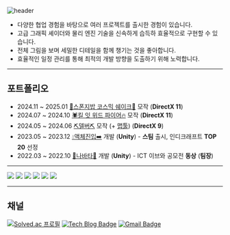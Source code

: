 ![header](https://capsule-render.vercel.app/api?type=waving&color=gradient&cuscomColorList=10&height=200&text=클라이언트%20개발자%20이현희&fontColor=ffffff&fontSize=50&animation=twinkling)  

- 다양한 협업 경험을 바탕으로 여러 프로젝트를 출시한 경험이 있습니다.
- 고급 그래픽 셰이더와 물리 엔진 기술을 신속하게 습득하 효율적으로 구현할 수 있습니다.
- 전체 그림을 보며 세밀한 디테일을 함께 챙기는 것을 좋아합니다.
- 효율적인 일정 관리를 통해 최적의 개발 방향을 도출하기 위해 노력합니다.
  
---
## 포트폴리오
- 2024.11 ~ 2025.01 [🧽스폰지밥 코스믹 쉐이크🧽](https://youtu.be/mR7H6S9LxZY) 모작 (**DirectX 11**)
- 2024.07 ~ 2024.10 [🕷️킬 잇 위드 파이어🔥](https://youtu.be/4DSws225wYA) 모작 (**DirectX 11**)
- 2024.05 ~ 2024.06 [⛏️델버⛏️](https://youtu.be/Uoh0fd54lS8) 모작 (+ [맵툴](https://youtu.be/WiXiZRGAdYc)) (**DirectX 9**)
- 2023.05 ~ 2023.12 [💧액체진입➡️](https://store.steampowered.com/app/2770300/_/?l=koreana) 개발 (**Unity**)  - **스팀** 출시, 인디크래프트 **TOP 20** 선정
- 2022.03 ~ 2022.10 [👕나바타👖](https://youtube.com/shorts/8qYYUTfOXqw?si=TmOwWy_ieIwmtwI6) 개발 (**Unity**)  - ICT 이브와 공모전 **동상** (**팀장**)

---
<img src="https://img.shields.io/badge/C++-00599C?style=for-the-badge&logo=cplusplus&logoColor=white"> <img src="https://img.shields.io/badge/C-A8B9CC?style=for-the-badge&logo=C&logoColor=black"> <img src="https://img.shields.io/badge/CSharp-239120?style=for-the-badge&logo=Csharp&logoColor=white"> <img src="https://img.shields.io/badge/Unity-FFFFFF?style=for-the-badge&logo=Unity&logoColor=black"> <img src="https://img.shields.io/badge/React Native-61DAFB?style=for-the-badge&logo=React&logoColor=black"> <img src="https://img.shields.io/badge/Linux-FCC624?style=for-the-badge&logo=Linux&logoColor=black">

---
## 채널
[![Solved.ac
프로필](http://mazassumnida.wtf/api/mini/generate_badge?boj=dimplehh)](https://solved.ac/dimplehh)
[![Tech Blog Badge](http://img.shields.io/badge/-Tech%20blog-black?style=flat-square&logo=github&link=https://hyunee-egeojeogeo.tistory.com/)](https://hyunee-egeojeogeo.tistory.com/)
[![Gmail Badge](https://img.shields.io/badge/-Gmail-d14836?style=flat-square&logo=Gmail&logoColor=white&link=mailto:42.4.hyunhlee@gmail.com)](mailto:42.4.hyunhlee@gmail.com)

